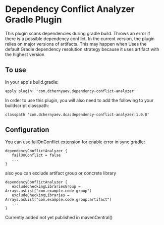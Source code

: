 # Dependency Conflict Analyzer Gradle Plugin

This plugin scans dependencies
during gradle build. Throws an error if there is a possible dependency conflict. In the current version, the plugin
relies on major versions of artifacts. This may happen when
Uses the default Gradle dependency resolution strategy because it uses
artifact with the highest version.

## To use

In your app's build.gradle:

```
apply plugin: 'com.dchernyaev.dependency-conflict-analyzer'
```

In order to use this plugin, you will also need to add the following to your
buildscript classpath:

```
classpath 'com.dchernyaev.dca:dependency-conflict-analyzer:1.0.0'
```

## Configuration

You can use failOnConflict extension for enable error in sync gradle:

```
dependencyConflictAnalyzer {
   failOnConflict = false
   ...
}
```
also you can exclude artifact group or concrete library

```
dependencyConflictAnalyzer {
   excludeCheckingLibrariesGroup = Arrays.asList("com.example.code.group")
   excludeCheckingLibraries = Arrays.asList("com.example.code.group:artifact")
   ...
}
```

Currently added not yet published in mavenCentral()
